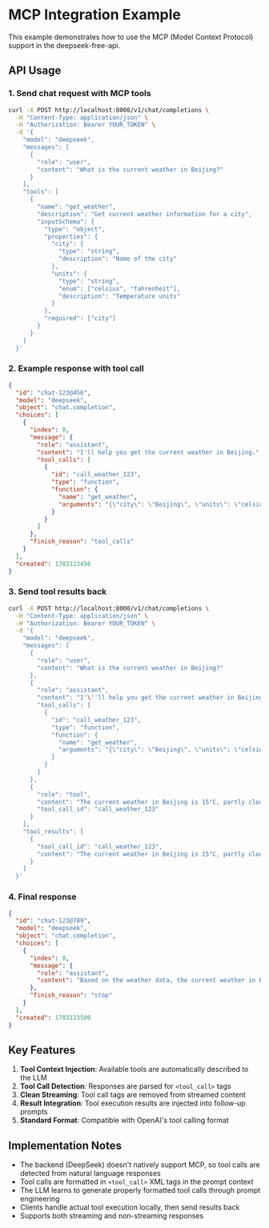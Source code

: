 # MCP Integration Example

This example demonstrates how to use the MCP (Model Context Protocol) support in the deepseek-free-api.

## API Usage

### 1. Send chat request with MCP tools

```bash
curl -X POST http://localhost:8000/v1/chat/completions \
  -H "Content-Type: application/json" \
  -H "Authorization: Bearer YOUR_TOKEN" \
  -d '{
    "model": "deepseek",
    "messages": [
      {
        "role": "user", 
        "content": "What is the current weather in Beijing?"
      }
    ],
    "tools": [
      {
        "name": "get_weather",
        "description": "Get current weather information for a city",
        "inputSchema": {
          "type": "object",
          "properties": {
            "city": {
              "type": "string",
              "description": "Name of the city"
            },
            "units": {
              "type": "string", 
              "enum": ["celsius", "fahrenheit"],
              "description": "Temperature units"
            }
          },
          "required": ["city"]
        }
      }
    ]
  }'
```

### 2. Example response with tool call

```json
{
  "id": "chat-123@456",
  "model": "deepseek",
  "object": "chat.completion",
  "choices": [
    {
      "index": 0,
      "message": {
        "role": "assistant",
        "content": "I'll help you get the current weather in Beijing.",
        "tool_calls": [
          {
            "id": "call_weather_123",
            "type": "function",
            "function": {
              "name": "get_weather",
              "arguments": "{\"city\": \"Beijing\", \"units\": \"celsius\"}"
            }
          }
        ]
      },
      "finish_reason": "tool_calls"
    }
  ],
  "created": 1703123456
}
```

### 3. Send tool results back

```bash
curl -X POST http://localhost:8000/v1/chat/completions \
  -H "Content-Type: application/json" \
  -H "Authorization: Bearer YOUR_TOKEN" \
  -d '{
    "model": "deepseek",
    "messages": [
      {
        "role": "user", 
        "content": "What is the current weather in Beijing?"
      },
      {
        "role": "assistant",
        "content": "I'\''ll help you get the current weather in Beijing.",
        "tool_calls": [
          {
            "id": "call_weather_123",
            "type": "function",
            "function": {
              "name": "get_weather",
              "arguments": "{\"city\": \"Beijing\", \"units\": \"celsius\"}"
            }
          }
        ]
      },
      {
        "role": "tool",
        "content": "The current weather in Beijing is 15°C, partly cloudy with light winds.",
        "tool_call_id": "call_weather_123"
      }
    ],
    "tool_results": [
      {
        "tool_call_id": "call_weather_123",
        "content": "The current weather in Beijing is 15°C, partly cloudy with light winds."
      }
    ]
  }'
```

### 4. Final response

```json
{
  "id": "chat-123@789",
  "model": "deepseek", 
  "object": "chat.completion",
  "choices": [
    {
      "index": 0,
      "message": {
        "role": "assistant",
        "content": "Based on the weather data, the current weather in Beijing is 15°C and partly cloudy with light winds. It's a pleasant day with moderate temperatures!"
      },
      "finish_reason": "stop"
    }
  ],
  "created": 1703123500
}
```

## Key Features

1. **Tool Context Injection**: Available tools are automatically described to the LLM
2. **Tool Call Detection**: Responses are parsed for `<tool_call>` tags  
3. **Clean Streaming**: Tool call tags are removed from streamed content
4. **Result Integration**: Tool execution results are injected into follow-up prompts
5. **Standard Format**: Compatible with OpenAI's tool calling format

## Implementation Notes

- The backend (DeepSeek) doesn't natively support MCP, so tool calls are detected from natural language responses
- Tool calls are formatted in `<tool_call>` XML tags in the prompt context
- The LLM learns to generate properly formatted tool calls through prompt engineering
- Clients handle actual tool execution locally, then send results back
- Supports both streaming and non-streaming responses